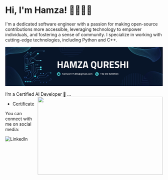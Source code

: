 # Hi, I'm Hamza! 👋👨🏾‍💻

I'm a dedicated software engineer with a passion for making open-source contributions more accessible, leveraging technology to empower individuals, and fostering a sense of community. I specialize in working with cutting-edge technologies, including Python and C++.

![Image](https://github.com/hamza7771/hamza7771/blob/main/1691042077438.jpeg)

I’m a Certified AI Developer 🤖  ...
<img align="right" height="250" width="400" src="https://media3.giphy.com/media/p4NLw3I4U0idi/giphy.gif?cid=ecf05e47u651twctsezhzbsw8myzchukcjxu7oeakq3ujf17&rid=giphy.gif" />
<br>

- [Certificate](https://github.com/hamzaqureshi5/hamzaqureshi5/blob/main/AI_Certificate.pdf)

You can connect with me on social media:

![LinkedIn](https://www.linkedin.com/in/hamza7771/)


<!--
**hamza7771/hamza7771** is a ✨ _special_ ✨ repository because its `README.md` (this file) appears on your GitHub profile.
[![LinkedIn]](https://www.linkedin.com/in/hamza7771/)(https://github.com/hamzaqureshi5/hamzaqureshi5/blob/main/LinkedIn.png)
Here are some ideas to get you started:

- 🔭 I’m currently working on ...
- 🌱 I’m currently learning ...
- 👯 I’m looking to collaborate on ...
- 🤔 I’m looking for help with ...
- 💬 Ask me about ...
- 📫 How to reach me: ...
- 😄 Pronouns: ...
- ⚡ Fun fact: ...
-->
